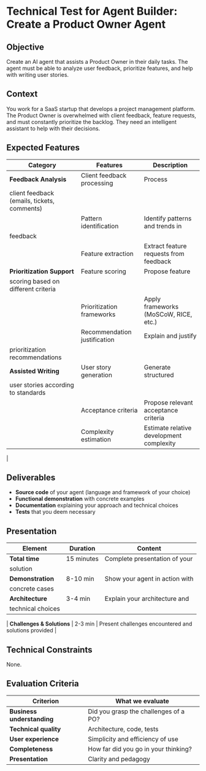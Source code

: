# Technical Test for Agent Builder: Create a Product Owner Agent
## Objective
Create an AI agent that assists a Product Owner in their daily
tasks. The agent must be able to analyze user feedback, prioritize
features, and help with writing user stories.
## Context
You work for a SaaS startup that develops a project management
platform. The Product Owner is overwhelmed with client feedback,
feature requests, and must constantly prioritize the backlog. They
need an intelligent assistant to help with their decisions.
## Expected Features
| Category | Features | Description |
|----------|----------|-------------|
| **Feedback Analysis** | Client feedback processing | Process
client feedback (emails, tickets, comments) |
| | Pattern identification | Identify patterns and trends in
feedback |
| | Feature extraction | Extract feature requests from feedback |
| **Prioritization Support** | Feature scoring | Propose feature
scoring based on different criteria |
| | Prioritization frameworks | Apply frameworks (MoSCoW, RICE, etc.) |
| | Recommendation justification | Explain and justify
prioritization recommendations |
| **Assisted Writing** | User story generation | Generate structured
user stories according to standards |
| | Acceptance criteria | Propose relevant acceptance criteria |
| | Complexity estimation | Estimate relative development complexity
|
## Deliverables
- **Source code** of your agent (language and framework of your
choice)
- **Functional demonstration** with concrete examples
- **Documentation** explaining your approach and technical choices
- **Tests** that you deem necessary
## Presentation
| Element | Duration | Content |
|---------|----------|---------|
| **Total time** | 15 minutes | Complete presentation of your
solution |
| **Demonstration** | 8-10 min | Show your agent in action with
concrete cases |
| **Architecture** | 3-4 min | Explain your architecture and
technical choices |

| **Challenges & Solutions** | 2-3 min | Present challenges
encountered and solutions provided |
## Technical Constraints
None.
## Evaluation Criteria
| Criterion | What we evaluate |
|-----------|------------------|
| **Business understanding** | Did you grasp the challenges of a PO?
| **Technical quality** | Architecture, code, tests |
| **User experience** | Simplicity and efficiency of use |
| **Completeness** | How far did you go in your thinking? |
| **Presentation** | Clarity and pedagogy |
